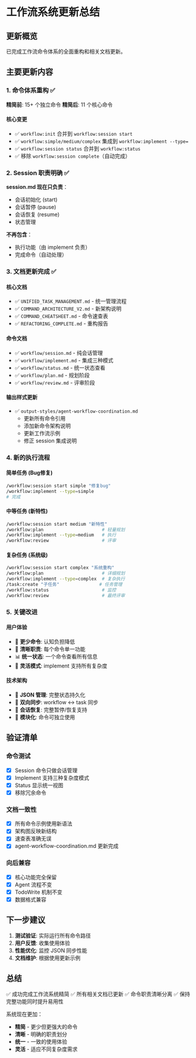 # 工作流系统更新总结

## 更新概览
已完成工作流命令体系的全面重构和相关文档更新。

## 主要更新内容

### 1. 命令体系重构 ✅
**精简前**: 15+ 个独立命令
**精简后**: 11 个核心命令

#### 核心变更
- ✅ `workflow:init` 合并到 `workflow:session start`
- ✅ `workflow:simple/medium/complex` 集成到 `workflow:implement --type=`
- ✅ `workflow:session status` 合并到 `workflow:status`
- ✅ 移除 `workflow:session complete`（自动完成）

### 2. Session 职责明确 ✅
**session.md 现在只负责**：
- 会话初始化 (start)
- 会话暂停 (pause)
- 会话恢复 (resume)
- 状态管理

**不再包含**：
- 执行功能（由 implement 负责）
- 完成命令（自动处理）

### 3. 文档更新完成 ✅

#### 核心文档
- ✅ `UNIFIED_TASK_MANAGEMENT.md` - 统一管理流程
- ✅ `COMMAND_ARCHITECTURE_V2.md` - 新架构说明
- ✅ `COMMAND_CHEATSHEET.md` - 命令速查表
- ✅ `REFACTORING_COMPLETE.md` - 重构报告

#### 命令文档
- ✅ `workflow/session.md` - 纯会话管理
- ✅ `workflow/implement.md` - 集成三种模式
- ✅ `workflow/status.md` - 统一状态查看
- ✅ `workflow/plan.md` - 规划阶段
- ✅ `workflow/review.md` - 评审阶段

#### 输出样式更新
- ✅ `output-styles/agent-workflow-coordination.md`
  - 更新所有命令引用
  - 添加新命令架构说明
  - 更新工作流示例
  - 修正 session 集成说明

### 4. 新的执行流程

#### 简单任务 (Bug修复)
```bash
/workflow:session start simple "修复bug"
/workflow:implement --type=simple
# 完成
```

#### 中等任务 (新特性)
```bash
/workflow:session start medium "新特性"
/workflow:plan                      # 轻量规划
/workflow:implement --type=medium   # 执行
/workflow:review                    # 评审
```

#### 复杂任务 (系统级)
```bash
/workflow:session start complex "系统重构"
/workflow:plan                      # 详细规划
/workflow:implement --type=complex  # 复杂执行
/task:create "子任务"               # 任务管理
/workflow:status                    # 监控
/workflow:review                    # 最终评审
```

### 5. 关键改进

#### 用户体验
- 🎯 **更少命令**: 认知负担降低
- 🔄 **清晰职责**: 每个命令单一功能
- 📊 **统一状态**: 一个命令查看所有信息
- 🚀 **灵活模式**: implement 支持所有复杂度

#### 技术架构
- 📁 **JSON 管理**: 完整状态持久化
- 🔄 **双向同步**: workflow ↔ task 同步
- 💾 **会话恢复**: 完整暂停/恢复支持
- 🎯 **模块化**: 命令可独立使用

## 验证清单

### 命令测试
- [x] Session 命令只做会话管理
- [x] Implement 支持三种复杂度模式
- [x] Status 显示统一视图
- [x] 移除冗余命令

### 文档一致性
- [x] 所有命令示例使用新语法
- [x] 架构图反映新结构
- [x] 速查表准确无误
- [x] agent-workflow-coordination.md 更新完成

### 向后兼容
- [x] 核心功能完全保留
- [x] Agent 流程不变
- [x] TodoWrite 机制不变
- [x] 数据格式兼容

## 下一步建议

1. **测试验证**: 实际运行所有命令路径
2. **用户反馈**: 收集使用体验
3. **性能优化**: 监控 JSON 同步性能
4. **文档维护**: 根据使用更新示例

## 总结

✅ 成功完成工作流系统精简
✅ 所有相关文档已更新
✅ 命令职责清晰分离
✅ 保持完整功能同时提升易用性

系统现在更加：
- **精简** - 更少但更强大的命令
- **清晰** - 明确的职责划分
- **统一** - 一致的使用体验
- **灵活** - 适应不同复杂度需求